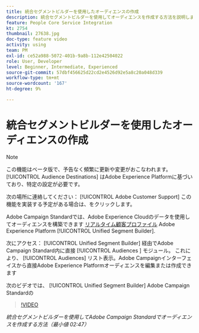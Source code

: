 ```yaml
---
title: 統合セグメントビルダーを使用したオーディエンスの作成
description: 統合セグメントビルダーを使用してオーディエンスを作成する方法を説明します
feature: People Core Service Integration
kt: 2754
thumbnail: 27638.jpg
doc-type: feature video
activity: using
team: PM
exl-id: ce52a988-5072-401b-9a8b-112e42504022
role: User, Developer
level: Beginner, Intermediate, Experienced
source-git-commit: 57dbf456625d22cd2e4526d92e5a8c20a048d339
workflow-type: tm+mt
source-wordcount: '167'
ht-degree: 9%

---
```


# 統合セグメントビルダーを使用したオーディエンスの作成

>[!NOTE]
>
>この機能はベータ版で、予告なく頻繁に更新や変更がおこなわれます。 [!UICONTROL Audience Destinations] はAdobe Experience Platformに基づいており、特定の設定が必要です。
>
>次の場所に連絡してください： [!UICONTROL Adobe Customer Support] この機能を実装する予定がある場合は、をクリックします。

Adobe Campaign Standardでは、Adobe Experience Cloudのデータを使用してオーディエンスを構築できます [リアルタイム顧客プロファイル](https://experienceleague.adobe.com/docs/platform-learn/tutorials/profiles/understanding-the-real-time-customer-profile.html?lang=en) Adobe Experience Platform [!UICONTROL Unified Segment Builder].

次にアクセス： [!UICONTROL Unified Segment Builder] 経由でAdobe Campaign Standard内に直接 [!UICONTROL Audiences ] モジュール。 これにより、 [!UICONTROL Audiences] リスト表示。Adobe Campaignインターフェイスから直接Adobe Experience Platformオーディエンスを編集または作成できます

次のビデオでは、 [!UICONTROL Unified Segment Builder] Adobe Campaign Standardの

>[!VIDEO](https://video.tv.adobe.com/v/27638?quality=12)

*統合セグメントビルダーを使用してAdobe Campaign Standardでオーディエンスを作成する方法（最小値 02:47）*
